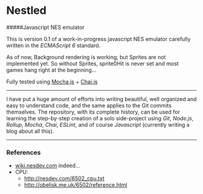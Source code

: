 # Nestled

#####Javascript NES emulator

This is version 0.1 of a work-in-progress javascript NES emulator carefully written in the *ECMAScript 6* standard.

As of now, Background rendering is working, but Sprites are not implemented yet. So without Sprites, sprite0Hit is never set and most games hang right at the beginning...

Fully tested using [Mocha.js](http://mochajs.org/) + [Chai.js](http://chaijs.com/)

---
I have put a huge amount of efforts into writing beautiful, well organized and easy to understand code, and the same applies to the Git commits themselves. The repository, with its complete history, can be used for learning the step-by-step creation of a solo side-project using *Git*, *Node.js*, *Rollup*, *Mocha*, *Chai*, *ESLint*, and of course *Javascript* (currently writing a blog about all this).

---
### References

  * [wiki.nesdev.com](http://wiki.nesdev.com/)  indeed...
  * CPU:
    * http://nesdev.com/6502_cpu.txt
    * http://obelisk.me.uk/6502/reference.html

